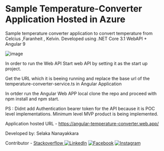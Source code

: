 # Sample Temperature-Converter Application Hosted in Azure
Sample temperature converter application to convert temperature from Celcius ,Faranheit , Kelvin.
Developed using .NET Core 3.1 WebAPI + Angular 9


![image](https://user-images.githubusercontent.com/22972311/116810359-fc1e8200-ab60-11eb-812b-76261cfa5397.png)


In order to run the Web API Start web API by setting it as the start up project.

Get the URL which it is beeing running and replace the base url of the temperature-converter-service.ts in Angular Application

In ortder run the Angular Web APP local clone the repo and proceed with npm install and npm start.

PS : Didnt add Authentication bearer token for the API because it is POC level implementations. Minimum level MVP product is being implemented.

Application hosted URL - https://angular-temperature-converter.web.app/

Developed by:
Selaka Nanayakkara

Contributor - <a href="https://stackoverflow.com/users/4672460/selaka-nanayakkara?tab=profile" target="_blank"><img src="" alt="">Stackoverflow </a> <a href="https://www.linkedin.com/in/selaka-nanayakkara-7b0a4a56/" target="_blank"><img src="https://img.shields.io/badge/LinkedIn-%230077B5.svg?&style=flat-square&logo=linkedin&logoColor=white" alt="LinkedIn"></a> <a href="https://www.facebook.com/profile.php?id=100002950452810" target="_blank"><img src="https://img.shields.io/badge/Facebook-%231877F2.svg?&style=flat-square&logo=facebook&logoColor=white" alt="Facebook"></a> <a href="https://www.instagram.com/selaa.online/" target="_blank"><img src="https://img.shields.io/badge/Instagram-%23E4405F.svg?&style=flat-square&logo=instagram&logoColor=white" alt="Instagram"></a>
<br>



